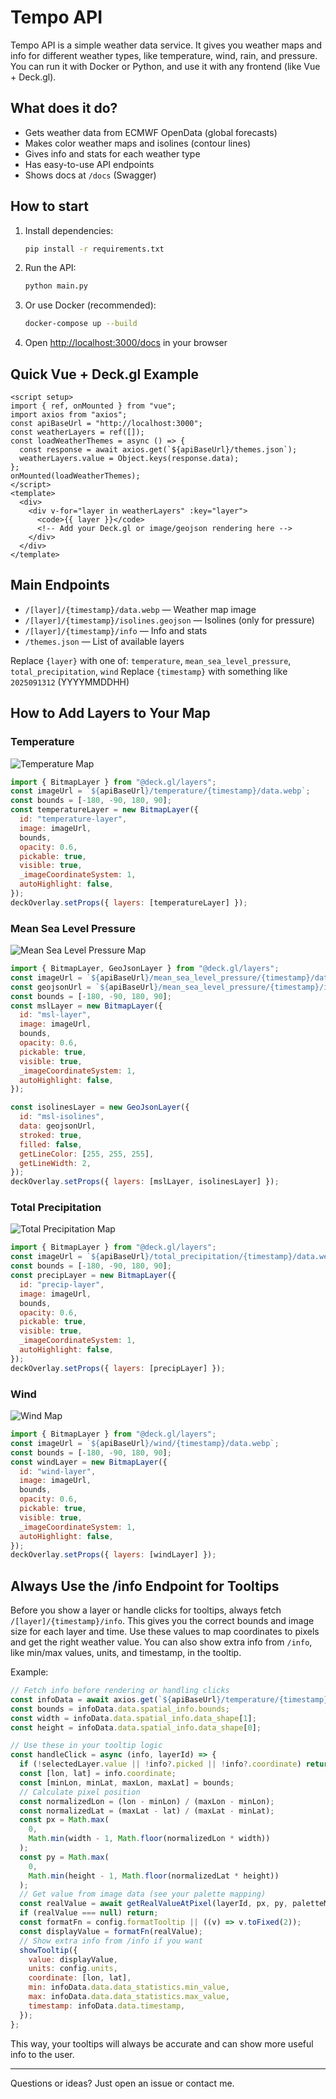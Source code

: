 # Tempo API

Tempo API is a simple weather data service. It gives you weather maps and info for different weather types, like temperature, wind, rain, and pressure. You can run it with Docker or Python, and use it with any frontend (like Vue + Deck.gl).

## What does it do?

- Gets weather data from ECMWF OpenData (global forecasts)
- Makes color weather maps and isolines (contour lines)
- Gives info and stats for each weather type
- Has easy-to-use API endpoints
- Shows docs at `/docs` (Swagger)

## How to start

1. Install dependencies:
   ```bash
   pip install -r requirements.txt
   ```
2. Run the API:
   ```bash
   python main.py
   ```
3. Or use Docker (recommended):
   ```bash
   docker-compose up --build
   ```
4. Open [http://localhost:3000/docs](http://localhost:3000/docs) in your browser

## Quick Vue + Deck.gl Example

```vue
<script setup>
import { ref, onMounted } from "vue";
import axios from "axios";
const apiBaseUrl = "http://localhost:3000";
const weatherLayers = ref([]);
const loadWeatherThemes = async () => {
  const response = await axios.get(`${apiBaseUrl}/themes.json`);
  weatherLayers.value = Object.keys(response.data);
};
onMounted(loadWeatherThemes);
</script>
<template>
  <div>
    <div v-for="layer in weatherLayers" :key="layer">
      <code>{{ layer }}</code>
      <!-- Add your Deck.gl or image/geojson rendering here -->
    </div>
  </div>
</template>
```

## Main Endpoints

- `/[layer]/{timestamp}/data.webp` — Weather map image
- `/[layer]/{timestamp}/isolines.geojson` — Isolines (only for pressure)
- `/[layer]/{timestamp}/info` — Info and stats
- `/themes.json` — List of available layers

Replace `{layer}` with one of: `temperature`, `mean_sea_level_pressure`, `total_precipitation`, `wind`
Replace `{timestamp}` with something like `2025091312` (YYYYMMDDHH)

## How to Add Layers to Your Map

### Temperature

![Temperature Map](temperature.png)

```js
import { BitmapLayer } from "@deck.gl/layers";
const imageUrl = `${apiBaseUrl}/temperature/{timestamp}/data.webp`;
const bounds = [-180, -90, 180, 90];
const temperatureLayer = new BitmapLayer({
  id: "temperature-layer",
  image: imageUrl,
  bounds,
  opacity: 0.6,
  pickable: true,
  visible: true,
  _imageCoordinateSystem: 1,
  autoHighlight: false,
});
deckOverlay.setProps({ layers: [temperatureLayer] });
```

### Mean Sea Level Pressure

![Mean Sea Level Pressure Map](mean_sea_level_pressure.png)

```js
import { BitmapLayer, GeoJsonLayer } from "@deck.gl/layers";
const imageUrl = `${apiBaseUrl}/mean_sea_level_pressure/{timestamp}/data.webp`;
const geojsonUrl = `${apiBaseUrl}/mean_sea_level_pressure/{timestamp}/isolines.geojson`;
const bounds = [-180, -90, 180, 90];
const mslLayer = new BitmapLayer({
  id: "msl-layer",
  image: imageUrl,
  bounds,
  opacity: 0.6,
  pickable: true,
  visible: true,
  _imageCoordinateSystem: 1,
  autoHighlight: false,
});

const isolinesLayer = new GeoJsonLayer({
  id: "msl-isolines",
  data: geojsonUrl,
  stroked: true,
  filled: false,
  getLineColor: [255, 255, 255],
  getLineWidth: 2,
});
deckOverlay.setProps({ layers: [mslLayer, isolinesLayer] });
```

### Total Precipitation

![Total Precipitation Map](total_precipitation.png)

```js
import { BitmapLayer } from "@deck.gl/layers";
const imageUrl = `${apiBaseUrl}/total_precipitation/{timestamp}/data.webp`;
const bounds = [-180, -90, 180, 90];
const precipLayer = new BitmapLayer({
  id: "precip-layer",
  image: imageUrl,
  bounds,
  opacity: 0.6,
  pickable: true,
  visible: true,
  _imageCoordinateSystem: 1,
  autoHighlight: false,
});
deckOverlay.setProps({ layers: [precipLayer] });
```

### Wind

![Wind Map](wind.png)

```js
import { BitmapLayer } from "@deck.gl/layers";
const imageUrl = `${apiBaseUrl}/wind/{timestamp}/data.webp`;
const bounds = [-180, -90, 180, 90];
const windLayer = new BitmapLayer({
  id: "wind-layer",
  image: imageUrl,
  bounds,
  opacity: 0.6,
  pickable: true,
  visible: true,
  _imageCoordinateSystem: 1,
  autoHighlight: false,
});
deckOverlay.setProps({ layers: [windLayer] });
```

## Always Use the /info Endpoint for Tooltips

Before you show a layer or handle clicks for tooltips, always fetch `/[layer]/{timestamp}/info`. This gives you the correct bounds and image size for each layer and time. Use these values to map coordinates to pixels and get the right weather value. You can also show extra info from `/info`, like min/max values, units, and timestamp, in the tooltip.

Example:

```js
// Fetch info before rendering or handling clicks
const infoData = await axios.get(`${apiBaseUrl}/temperature/{timestamp}/info`);
const bounds = infoData.data.spatial_info.bounds;
const width = infoData.data.spatial_info.data_shape[1];
const height = infoData.data.spatial_info.data_shape[0];

// Use these in your tooltip logic
const handleClick = async (info, layerId) => {
  if (!selectedLayer.value || !info?.picked || !info?.coordinate) return;
  const [lon, lat] = info.coordinate;
  const [minLon, minLat, maxLon, maxLat] = bounds;
  // Calculate pixel position
  const normalizedLon = (lon - minLon) / (maxLon - minLon);
  const normalizedLat = (maxLat - lat) / (maxLat - minLat);
  const px = Math.max(
    0,
    Math.min(width - 1, Math.floor(normalizedLon * width))
  );
  const py = Math.max(
    0,
    Math.min(height - 1, Math.floor(normalizedLat * height))
  );
  // Get value from image data (see your palette mapping)
  const realValue = await getRealValueAtPixel(layerId, px, py, paletteMap);
  if (realValue === null) return;
  const formatFn = config.formatTooltip || ((v) => v.toFixed(2));
  const displayValue = formatFn(realValue);
  // Show extra info from /info if you want
  showTooltip({
    value: displayValue,
    units: config.units,
    coordinate: [lon, lat],
    min: infoData.data.data_statistics.min_value,
    max: infoData.data.data_statistics.max_value,
    timestamp: infoData.data.timestamp,
  });
};
```

This way, your tooltips will always be accurate and can show more useful info to the user.

---

Questions or ideas? Just open an issue or contact me.

